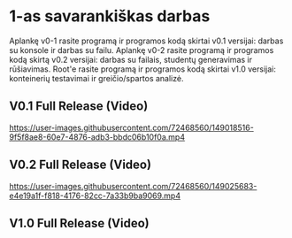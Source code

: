 # 1-as savarankiškas darbas

Aplankę v0-1 rasite programą ir programos kodą skirtai v0.1 versijai: darbas su konsole ir darbas su failu. Aplankę v0-2 rasite programą ir programos kodą skirtą v0.2 versijai: darbas su failais, studentų generavimas ir rūšiavimas. Root'e rasite programą ir programos kodą skirtai v1.0 versijai: konteinerių testavimai ir greičio/spartos analizė.

## V0.1 Full Release (Video)

https://user-images.githubusercontent.com/72468560/149018516-9f5f8ae8-60e7-4876-adb3-bbdc06b10f0a.mp4

## V0.2 Full Release (Video)



https://user-images.githubusercontent.com/72468560/149025683-e4e19a1f-f818-4176-82cc-7a33b9ba9069.mp4



## V1.0 Full Release (Video)
